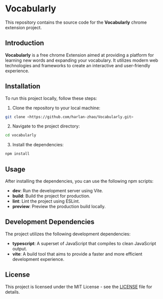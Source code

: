 # Vocabularly

This repository contains the source code for the **Vocabularly** chrome extension project.

## Introduction

**Vocabularly** is a free chrome Extension aimed at providing a platform for learning new words and expanding your vocabulary. It utilizes modern web technologies and frameworks to create an interactive and user-friendly experience.

## Installation

To run this project locally, follow these steps:

1. Clone the repository to your local machine:

```bash
git clone <https://github.com/harlan-zhao/Vocabularly.git>
```

2. Navigate to the project directory:

```bash
cd vocabularly
```

3. Install the dependencies:

```bash
npm install
```

## Usage

After installing the dependencies, you can use the following npm scripts:

- **dev**: Run the development server using Vite.
- **build**: Build the project for production.
- **lint**: Lint the project using ESLint.
- **preview**: Preview the production build locally.

## Development Dependencies

The project utilizes the following development dependencies:

- **typescript**: A superset of JavaScript that compiles to clean JavaScript output.
- **vite**: A build tool that aims to provide a faster and more efficient development experience.

## License

This project is licensed under the MIT License - see the [LICENSE](LICENSE) file for details.
